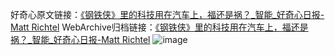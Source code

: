 好奇心原文链接：[《钢铁侠》里的科技用在汽车上，福还是祸？_智能_好奇心日报-Matt Richtel](https://www.qdaily.com/articles/10303.html)
WebArchive归档链接：[《钢铁侠》里的科技用在汽车上，福还是祸？_智能_好奇心日报-Matt Richtel](http://web.archive.org/web/20190623160058/https://www.qdaily.com/articles/10303.html)
![image](http://ww3.sinaimg.cn/large/007d5XDply1g3vw2hfsnij30u05jm7wi)